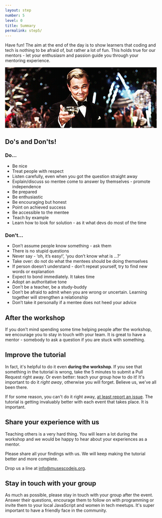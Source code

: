```yaml
---
layout: step
number: 5
level: 0
title: Summary
permalink: step5/
---
```


Have fun! The aim at the end of the day is to show learners that coding and tech is nothing to be afraid of, but rather a lot of fun. This holds true for our mentors - let your enthusiasm and passion guide you through your mentoring experience.

![Congrats!](/assets/leo-congrats.gif)

## Do's and Don'ts!

### Do...

- Be nice
- Treat people with respect
- Listen carefully, even when you got the question straight away
- Explain/discuss so mentee come to answer by themselves - promote independence
- Be prepared
- Be enthusiastic
- Be encouraging but honest
- Point on achieved success
- Be accessible to the mentee
- Teach by example
- Learn how to look for solution - as it what devs do most of the time

### Don't...

- Don’t assume people know something - ask them
- There is no stupid questions
- Never say - ‘oh, it’s easy!’, ‘you don’t know what is …?’
- Take over: do not do what the mentees should be doing themselves
- If person doesn’t understand - don’t repeat yourself, try to find new words or explanation
- Expect to bond immediately. It takes time
- Adopt an authoritative tone
- Don’t be a teacher, be a study-buddy
- Don’t be afraid to admit when you are wrong or uncertain. Learning together will strengthen a relationship
- Don’t take it personally if a mentee does not heed your advice

## After the workshop

If you don't mind spending some time helping people after the workshop, we encourage you to stay in touch with your team. It is great to have a mentor - somebody to ask a question if you are stuck with something.

## Improve the tutorial

In fact, it's helpful to do it even **during the workshop**. If you see that something in the tutorial is wrong, take the 5 minutes to submit a Pull Request right away. Or even better: teach your group how to do it! It's important to do it _right away_, otherwise you will forget. Believe us, we've all been there.

If for some reason, you can't do it right away, [at least report an issue](https://github.com/muses-code-js/). The tutorial is getting invaluably better with each event that takes place. It is important.

## Share your experience with us

Teaching others is a very hard thing. You will learn a lot during the workshop and we would be happy to hear about your experiences as a mentor.

Please share all your findings with us. We will keep making the tutorial better and more complete.

Drop us a line at info@musescodejs.org.

## Stay in touch with your group

As much as possible, please stay in touch with your group after the event. Answer their questions, encourage them to follow on with programming or invite them to your local JavaScript and women in tech meetups. It's super important to have a friendly face in the community.
